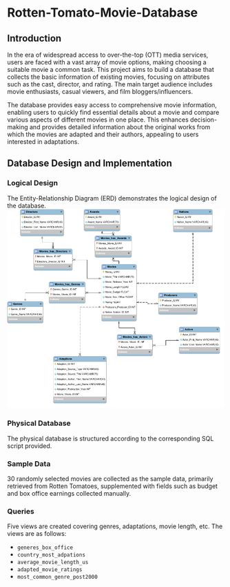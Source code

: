 # Rotten-Tomato-Movie-Database

## Introduction
In the era of widespread access to over-the-top (OTT) media services, users are faced with a vast array of movie options, making choosing a suitable movie a common task. This project aims to build a database that collects the basic information of existing movies, focusing on attributes such as the cast, director, and rating. The main target audience includes movie enthusiasts, casual viewers, and film bloggers/influencers.

The database provides easy access to comprehensive movie information, enabling users to quickly find essential details about a movie and compare various aspects of different movies in one place. This enhances decision-making and provides detailed information about the original works from which the movies are adapted and their authors, appealing to users interested in adaptations.

## Database Design and Implementation

### Logical Design
The Entity-Relationship Diagram (ERD) demonstrates the logical design of the database.
<br>
![image info](./ERD.png)

### Physical Database
The physical database is structured according to the corresponding SQL script provided.

### Sample Data
30 randomly selected movies are collected as the sample data, primarily retrieved from Rotten Tomatoes, supplemented with fields such as budget and box office earnings collected manually.

### Queries
Five views are created covering genres, adaptations, movie length, etc. The views are as follows:
- `generes_box_office`
- `country_most_adpations`
- `average_movie_length_us`
- `adapted_movie_ratings`
- `most_common_genre_post2000`

